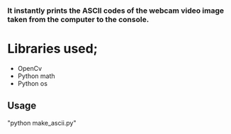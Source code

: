 ### It instantly prints the ASCII codes of the webcam video image taken from the computer to the console.
# Libraries used;
- OpenCv
- Python math
- Python os
## Usage
"python make_ascii.py"
